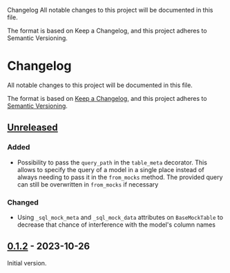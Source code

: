 Changelog
All notable changes to this project will be documented in this file.

The format is based on Keep a Changelog, and this project adheres to Semantic Versioning.

# Changelog
All notable changes to this project will be documented in this file.

The format is based on [Keep a Changelog](https://keepachangelog.com/en/1.0.0/),
and this project adheres to [Semantic Versioning](https://semver.org/spec/v2.0.0.html).

## [Unreleased] 

### Added 

- Possibility to pass the `query_path` in the `table_meta` decorator. This allows to specify the query of a model in a single place instead of always needing to pass it in the `from_mocks` method. The provided query can still be overwritten in `from_mocks` if necessary

### Changed

- Using `_sql_mock_meta` and `_sql_mock_data` attributes on `BaseMockTable` to decrease that chance of interference with the model's column names

## [0.1.2] - 2023-10-26
Initial version.

[Unreleased]: https://github.com/DeepLcom/deepl-python/compare/v0.1.2...HEAD
[0.1.2]: https://github.com/DeepLcom/sql-mock/releases/tag/v0.1.2
